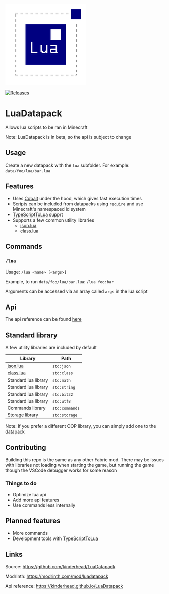 ![Logo](https://raw.githubusercontent.com/kinderhead/LuaDatapack/master/logo.png)

[![Releases](https://img.shields.io/github/v/release/kinderhead/LuaDatapack?include_prereleases&sort=semver)](https://github.com/kinderhead/LuaDatapack/releases)

# LuaDatapack

Allows lua scripts to be ran in Minecraft

Note: LuaDatapack is in beta, so the api is subject to change

## Usage

Create a new datapack with the `lua` subfolder. For example: `data/foo/lua/bar.lua`

## Features

* Uses [Cobalt](https://github.com/SquidDev/Cobalt) under the hood, which gives fast execution times
* Scripts can be included from datapacks using `require` and use Minecraft's namespaced id system
* [TypeScriptToLua](https://typescripttolua.github.io/) supprt
* Supports a few common utility libraries
    * [json.lua](https://github.com/rxi/json.lua)
    * [class.lua](https://github.com/jonstoler/class.lua)

## Commands

### `/lua`

Usage: `/lua <name> [<args>]`

Example, to run `data/foo/lua/bar.lua`: `/lua foo:bar`

Arguments can be accessed via an array called `args` in the lua script

## Api

The api reference can be found [here](https://kinderhead.github.io/LuaDatapack/)

## Standard library

A few utility libraries are included by default

|Library|Path|
|---|---|
|[json.lua](https://github.com/rxi/json.lua)|`std:json`|
|[class.lua](https://github.com/jonstoler/class.lua)|`std:class`|
|Standard lua library|`std:math`|
|Standard lua library|`std:string`|
|Standard lua library|`std:bit32`|
|Standard lua library|`std:utf8`|
|Commands library|`std:commands`|
|Storage library|`std:storage`|

Note: If you prefer a different OOP library, you can simply add one to the datapack

## Contributing

Building this repo is the same as any other Fabric mod. There may be issues with libraries not loading when starting the game, but running the game though the VSCode debugger works for some reason

### Things to do

* Optimize lua api
* Add more api features
* Use commands less internally

## Planned features

* More commands
* Development tools with [TypeScriptToLua](https://typescripttolua.github.io/)

## Links

Source: https://github.com/kinderhead/LuaDatapack

Modrinth: https://modrinth.com/mod/luadatapack

Api reference: https://kinderhead.github.io/LuaDatapack
